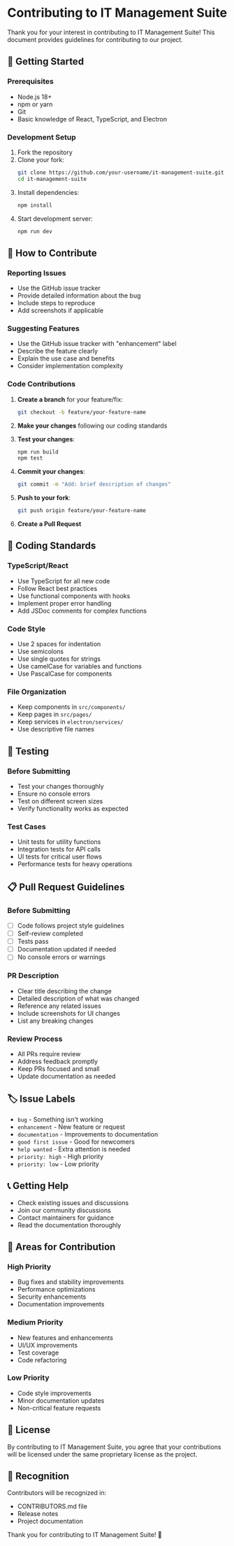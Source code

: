 # Contributing to IT Management Suite

Thank you for your interest in contributing to IT Management Suite! This document provides guidelines for contributing to our project.

## 🚀 Getting Started

### Prerequisites
- Node.js 18+ 
- npm or yarn
- Git
- Basic knowledge of React, TypeScript, and Electron

### Development Setup
1. Fork the repository
2. Clone your fork:
   ```bash
   git clone https://github.com/your-username/it-management-suite.git
   cd it-management-suite
   ```
3. Install dependencies:
   ```bash
   npm install
   ```
4. Start development server:
   ```bash
   npm run dev
   ```

## 📝 How to Contribute

### Reporting Issues
- Use the GitHub issue tracker
- Provide detailed information about the bug
- Include steps to reproduce
- Add screenshots if applicable

### Suggesting Features
- Use the GitHub issue tracker with "enhancement" label
- Describe the feature clearly
- Explain the use case and benefits
- Consider implementation complexity

### Code Contributions
1. **Create a branch** for your feature/fix:
   ```bash
   git checkout -b feature/your-feature-name
   ```

2. **Make your changes** following our coding standards

3. **Test your changes**:
   ```bash
   npm run build
   npm test
   ```

4. **Commit your changes**:
   ```bash
   git commit -m "Add: brief description of changes"
   ```

5. **Push to your fork**:
   ```bash
   git push origin feature/your-feature-name
   ```

6. **Create a Pull Request**

## 🎨 Coding Standards

### TypeScript/React
- Use TypeScript for all new code
- Follow React best practices
- Use functional components with hooks
- Implement proper error handling
- Add JSDoc comments for complex functions

### Code Style
- Use 2 spaces for indentation
- Use semicolons
- Use single quotes for strings
- Use camelCase for variables and functions
- Use PascalCase for components

### File Organization
- Keep components in `src/components/`
- Keep pages in `src/pages/`
- Keep services in `electron/services/`
- Use descriptive file names

## 🧪 Testing

### Before Submitting
- Test your changes thoroughly
- Ensure no console errors
- Test on different screen sizes
- Verify functionality works as expected

### Test Cases
- Unit tests for utility functions
- Integration tests for API calls
- UI tests for critical user flows
- Performance tests for heavy operations

## 📋 Pull Request Guidelines

### Before Submitting
- [ ] Code follows project style guidelines
- [ ] Self-review completed
- [ ] Tests pass
- [ ] Documentation updated if needed
- [ ] No console errors or warnings

### PR Description
- Clear title describing the change
- Detailed description of what was changed
- Reference any related issues
- Include screenshots for UI changes
- List any breaking changes

### Review Process
- All PRs require review
- Address feedback promptly
- Keep PRs focused and small
- Update documentation as needed

## 🏷️ Issue Labels

- `bug` - Something isn't working
- `enhancement` - New feature or request
- `documentation` - Improvements to documentation
- `good first issue` - Good for newcomers
- `help wanted` - Extra attention is needed
- `priority: high` - High priority
- `priority: low` - Low priority

## 📞 Getting Help

- Check existing issues and discussions
- Join our community discussions
- Contact maintainers for guidance
- Read the documentation thoroughly

## 🎯 Areas for Contribution

### High Priority
- Bug fixes and stability improvements
- Performance optimizations
- Security enhancements
- Documentation improvements

### Medium Priority
- New features and enhancements
- UI/UX improvements
- Test coverage
- Code refactoring

### Low Priority
- Code style improvements
- Minor documentation updates
- Non-critical feature requests

## 📄 License

By contributing to IT Management Suite, you agree that your contributions will be licensed under the same proprietary license as the project.

## 🙏 Recognition

Contributors will be recognized in:
- CONTRIBUTORS.md file
- Release notes
- Project documentation

Thank you for contributing to IT Management Suite! 🚀



